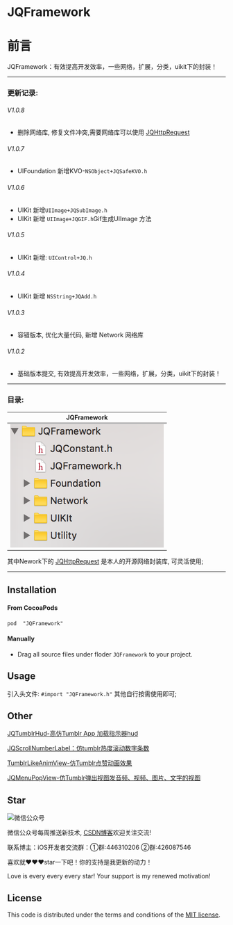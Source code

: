 # JQFramework
前言
===
JQFramework：有效提高开发效率，一些网络，扩展，分类，uikit下的封装！ 

---

### 更新记录:
###### V1.0.8
- 删除网络库, 修复文件冲突,需要网络库可以使用 [JQHttpRequest](https://github.com/xiaohange/JQHttpRequest)

###### V1.0.7
- UIFoundation 新增KVO-`NSObject+JQSafeKVO.h`

###### V1.0.6
- UIKit 新增`UIImage+JQSubImage.h` 
- UIKit 新增 `UIImage+JQGIF.h`Gif生成UIImage 方法

###### V1.0.5
- UIKit 新增: `UIControl+JQ.h`

###### V1.0.4
- UIKit 新增 `NSString+JQAdd.h`

###### V1.0.3
- 容错版本, 优化大量代码, 新增 Network 网络库

###### V1.0.2
- 基础版本提交, 有效提高开发效率，一些网络，扩展，分类，uikit下的封装！

---

### 目录:
| JQFramework |
| ----------- |
|     ![](https://github.com/xiaohange/JQFramework/blob/master/1.0.2.png?raw=true)        |
   


其中Nework下的 [JQHttpRequest](https://github.com/xiaohange/JQHttpRequest) 是本人的开源网络封装库, 可灵活使用;

---

## Installation

#### From CocoaPods

```
pod  "JQFramework"
```

#### Manually 
- Drag all source files under floder `JQFramework` to your project.

## Usage

引入头文件: `#import "JQFramework.h"` 其他自行按需使用即可;

## Other
[JQTumblrHud-高仿Tumblr App 加载指示器hud](https://github.com/xiaohange/JQTumblrHud)

[JQScrollNumberLabel：仿tumblr热度滚动数字条数](https://github.com/xiaohange/JQScrollNumberLabel)

[TumblrLikeAnimView-仿Tumblr点赞动画效果](https://github.com/xiaohange/TumblrLikeAnimView)

[JQMenuPopView-仿Tumblr弹出视图发音频、视频、图片、文字的视图](https://github.com/xiaohange/JQMenuPopView)

## Star

![微信公众号](http://blog26.com/images/wechatscan.gif)

微信公众号每周推送新技术, [CSDN博客](http://blog.csdn.net/qq_31810357)欢迎关注交流!
 
联系博主：iOS开发者交流群：①群:446310206 ②群:426087546

喜欢就❤️❤️❤️star一下吧！你的支持是我更新的动力！

Love is every every every star! Your support is my renewed motivation!


## License

This code is distributed under the terms and conditions of the [MIT license](LICENSE).